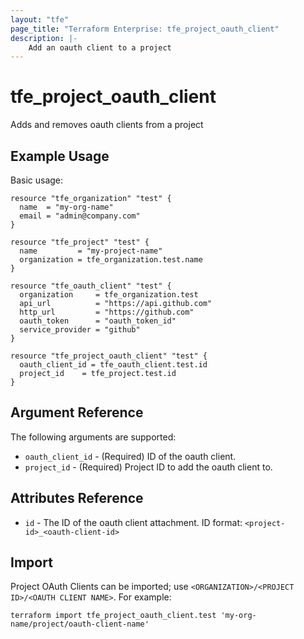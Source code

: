 ```yaml
---
layout: "tfe"
page_title: "Terraform Enterprise: tfe_project_oauth_client"
description: |-
    Add an oauth client to a project
---
```


# tfe_project_oauth_client

Adds and removes oauth clients from a project

## Example Usage

Basic usage:

```hcl
resource "tfe_organization" "test" {
  name  = "my-org-name"
  email = "admin@company.com"
}

resource "tfe_project" "test" {
  name         = "my-project-name"
  organization = tfe_organization.test.name
}

resource "tfe_oauth_client" "test" {
  organization     = tfe_organization.test
  api_url          = "https://api.github.com"
  http_url         = "https://github.com"
  oauth_token      = "oauth_token_id"
  service_provider = "github"
}

resource "tfe_project_oauth_client" "test" {
  oauth_client_id = tfe_oauth_client.test.id
  project_id    = tfe_project.test.id
}
```

## Argument Reference

The following arguments are supported:

* `oauth_client_id` - (Required) ID of the oauth client.
* `project_id` - (Required) Project ID to add the oauth client to.

## Attributes Reference

* `id` - The ID of the oauth client attachment. ID format: `<project-id>_<oauth-client-id>`

## Import

Project OAuth Clients can be imported; use `<ORGANIZATION>/<PROJECT ID>/<OAUTH CLIENT NAME>`. For example:

```shell
terraform import tfe_project_oauth_client.test 'my-org-name/project/oauth-client-name'
```
